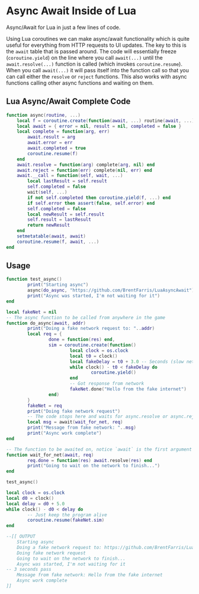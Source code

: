# Async Await Inside of Lua
Async/Await for Lua in just a few lines of code.

Using Lua coroutines we can make async/await functionality which is quite useful for everything from HTTP requests to UI updates. The key to this is the `await` table that is passed around. The code will essentially freeze (`coroutine.yield`) on the line where you call `await(...)` until the `await.resolve(...)` function is called (which invokes `coroutine.resume`). When you call `await(...)` it will pass itself into the function call so that you can call either the `resolve` or `reject` functions. This also works with async functions calling other async functions and waiting on them.

## Lua Async/Await Complete Code
```lua
function async(routine, ...)
	local f = coroutine.create(function(await, ...) routine(await, ...) end)
	local await = { error = nil, result = nil, completed = false }
	local complete = function(arg, err)
		await.result = arg
		await.error = err
		await.completed = true
		coroutine.resume(f)
	end
	await.resolve = function(arg) complete(arg, nil) end
	await.reject = function(err) complete(nil, err) end
	await.__call = function(self, wait, ...)
		local lastResult = self.result
		self.completed = false
		wait(self, ...)
		if not self.completed then coroutine.yield(f, ...) end
		if self.error then assert(false, self.error) end
		self.completed = false
		local newResult = self.result
		self.result = lastResult
		return newResult
	end
	setmetatable(await, await)
	coroutine.resume(f, await, ...)
end
```

## Usage
```lua
function test_async()
        print("Starting async")
        async(do_async, "https://github.com/BrentFarris/LuaAsyncAwait")
        print("Async was started, I'm not waiting for it")
end

local fakeNet = nil
-- The async function to be called from anywhere in the game
function do_async(await, addr)
        print("Doing a fake network request to: "..addr)
        local req = {
                done = function(res) end,
                sim = coroutine.create(function()
                        local clock = os.clock
                        local t0 = clock()
                        local fakeDelay = t0 + 3.0 -- Seconds (slow network :P)
                        while clock() - t0 < fakeDelay do
                                coroutine.yield()
                        end
                        -- Got response from network
                        fakeNet.done("Hello from the fake internet")
                end)
        }
        fakeNet = req
        print("Doing fake network request")
        -- The code stops here and waits for async.resolve or async.reject before continuing
        local msg = await(wait_for_net, req)
        print("Message from fake network: "..msg)
        print("Async work complete")
end

-- The function to be awaited on, notice `await` is the first argument
function wait_for_net(await, req)
        req.done = function(res) await.resolve(res) end
        print("Going to wait on the network to finish...")
end

test_async()

local clock = os.clock
local d0 = clock()
local delay = d0 + 5.0
while clock() - d0 < delay do
        -- Just keep the program alive
        coroutine.resume(fakeNet.sim)
end

--[[ OUTPUT
	Starting async
	Doing a fake network request to: https://github.com/BrentFarris/LuaAsyncAwait
	Doing fake network request
	Going to wait on the network to finish...
	Async was started, I'm not waiting for it
-- 3 seconds pass
	Message from fake network: Hello from the fake internet
	Async work complete
]]
```
